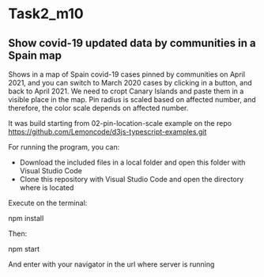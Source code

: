 # Task2_m10
## Show covid-19 updated data by communities in a Spain map

Shows in a map of Spain covid-19 cases pinned by communities on April 2021, and you can switch to March 2020 cases by clicking in a button, and back to April 2021. 
We need to cropt Canary Islands and paste them in a visible place in the map. Pin radius is scaled based on affected number, and therefore, the color scale depends on affected number.

It was build starting from 02-pin-location-scale example on the repo https://github.com/Lemoncode/d3js-typescript-examples.git

For running the program, you can:
- Download the included files in a local folder and open this folder with Visual Studio Code
- Clone this repository with Visual Studio Code and open the directory where is located

Execute on the terminal:

npm install

Then:

npm start

And enter with your navigator in the url where server is running
